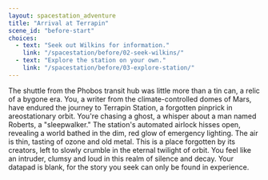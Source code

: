 ```yaml
---
layout: spacestation_adventure
title: "Arrival at Terrapin"
scene_id: "before-start"
choices:
  - text: "Seek out Wilkins for information."
    link: "/spacestation/before/02-seek-wilkins/"
  - text: "Explore the station on your own."
    link: "/spacestation/before/03-explore-station/"
---
```


The shuttle from the Phobos transit hub was little more than a tin can, a relic of a bygone era. You, a writer from the climate-controlled domes of Mars, have endured the journey to Terrapin Station, a forgotten pinprick in areostationary orbit. You're chasing a ghost, a whisper about a man named Roberts, a "sleepwalker." The station's automated airlock hisses open, revealing a world bathed in the dim, red glow of emergency lighting. The air is thin, tasting of ozone and old metal. This is a place forgotten by its creators, left to slowly crumble in the eternal twilight of orbit. You feel like an intruder, clumsy and loud in this realm of silence and decay. Your datapad is blank, for the story you seek can only be found in experience.
